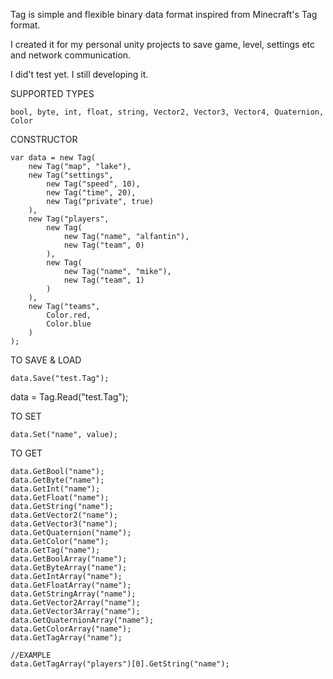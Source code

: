Tag is simple and flexible binary data format inspired from Minecraft's Tag format.

I created it for my personal unity projects to save game, level, settings etc and network communication.

I did't test yet. I still developing it.

SUPPORTED TYPES

    bool, byte, int, float, string, Vector2, Vector3, Vector4, Quaternion, Color


CONSTRUCTOR

    var data = new Tag(
        new Tag("map", "lake"),
        new Tag("settings",
            new Tag("speed", 10),
            new Tag("time", 20),
            new Tag("private", true)
        ),
        new Tag("players",
            new Tag(
                new Tag("name", "alfantin"),
                new Tag("team", 0)
            ),
            new Tag(
                new Tag("name", "mike"),
                new Tag("team", 1)
            )
        ),
        new Tag("teams",
            Color.red,
            Color.blue
        )
    );

TO SAVE & LOAD

    data.Save("test.Tag");
data = Tag.Read("test.Tag");
    
TO SET

    data.Set("name", value);
    
TO GET

    data.GetBool("name");
    data.GetByte("name");
    data.GetInt("name");
    data.GetFloat("name");
    data.GetString("name");
    data.GetVector2("name");
    data.GetVector3("name");
    data.GetQuaternion("name");
    data.GetColor("name");
    data.GetTag("name");
    data.GetBoolArray("name");
    data.GetByteArray("name");
    data.GetIntArray("name");
    data.GetFloatArray("name");
    data.GetStringArray("name");
    data.GetVector2Array("name");
    data.GetVector3Array("name");
    data.GetQuaternionArray("name");
    data.GetColorArray("name");
    data.GetTagArray("name");
    
    //EXAMPLE
    data.GetTagArray("players")[0].GetString("name");


